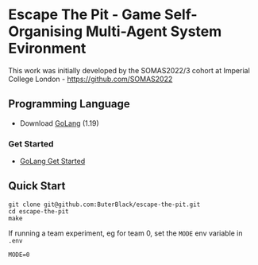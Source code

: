# Escape The Pit - Game Self-Organising Multi-Agent System Evironment

This work was initially developed by the SOMAS2022/3 cohort at Imperial College London - https://github.com/SOMAS2022

## Programming Language

* Download [GoLang](https://go.dev/dl/) (1.19)

### Get Started

* [GoLang Get Started](https://go.dev/learn/)

## Quick Start

```
git clone git@github.com:ButerBlack/escape-the-pit.git
cd escape-the-pit
make
```
If running a team experiment, eg for team 0, set the `MODE` env variable in `.env`
```
MODE=0
```
